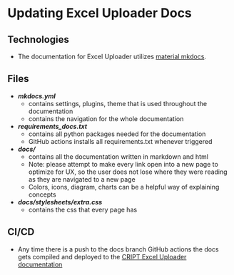 # Updating Excel Uploader Docs

## Technologies
* The documentation for Excel Uploader utilizes [material mkdocs](https://squidfunk.github.io/mkdocs-material/).

## Files
* **_mkdocs.yml_**
  * contains settings, plugins, theme that is used throughout the documentation
  * contains the navigation for the whole documentation
* **_requirements_docs.txt_**
  * contains all python packages needed for the documentation
  * GitHub actions installs all requirements.txt whenever triggered
* **_docs/_**
  * contains all the documentation written in markdown and html
  * Note: please attempt to make every link open into a new page to optimize for UX, so the user does not lose where they were reading as they are navigated to a new page
  * Colors, icons, diagram, charts can be a helpful way of explaining concepts
* **_docs/stylesheets/extra.css_**
  * contains the css that every page has

## CI/CD
* Any time there is a push to the docs branch GitHub actions the docs gets compiled and deployed to the [CRIPT Excel Uploader documentation](https://c-accel-cript.github.io/cript-excel-uploader/)

